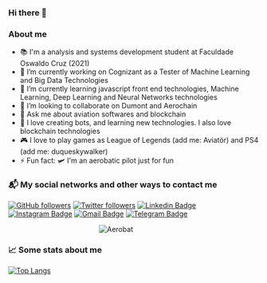 ### Hi there 👋


### About me

- 📚 I'm a analysis and systems development student at Faculdade Oswaldo Cruz (2021)
- 🔭 I’m currently working on Cognizant as a Tester of Machine Learning and Big Data Technologies
- 💚 I’m currently learning javascript front end technologies,  Machine Learning,  Deep Learning and Neural Networks technologies
- 👯 I’m looking to collaborate on Dumont and Aerochain
- 💬 Ask me about aviation softwares and blockchain
- 🤖 I love creating bots, and learning new technologies. I also love blockchain technologies
- 🎮 I love to play games as League of Legends (add me: Aviatör) and PS4 (add me: duqueskywalker)
- ⚡ Fun fact: 🛩️ I'm an aerobatic pilot just for fun


### 📬 My social networks and other ways to contact me
[![GitHub followers](https://img.shields.io/github/followers/duquedotdev.svg?style=social&label=Follow&maxAge=2592000)](https://github.com/duquedotdev?tab=followers)
[![Twitter followers](https://img.shields.io/twitter/follow/duquedotdev.svg?style=social&label=Follow)](https://twitter.com/duquedotdev)
[![Linkedin Badge](https://img.shields.io/badge/-LinkedIn-blue?style=flat-square&logo=Linkedin&logoColor=white&link=https://www.linkedin.com/in/duquedotdev/)](https://www.linkedin.com/in/duquedotdev/)
[![Instagram Badge](https://img.shields.io/badge/-Instagram-C13584?style=flat-square&labelColor=C13584&logo=instagram&logoColor=white&link=https://www.instagram.com/duquedotdev/)](https://www.instagram.com/duquedotdev/)
[![Gmail Badge](https://img.shields.io/badge/-Gmail-c14438?style=flat-square&logo=Gmail&logoColor=white&link=mailto:felipe@duque.dev)](mailto:felipe@duque.dev)
[![Telegram Badge](https://img.shields.io/badge/-Telegram-blue?style=flat-quare&logo=Telegram&logoColor=white&link=https://telegram.org/)](https://t.me/duquedotdev)

&emsp;&emsp;&emsp;&emsp;&emsp;&emsp;&emsp;&emsp;&emsp;&emsp;&emsp;&emsp;&emsp;![Aerobat](https://media.giphy.com/media/TcDab1G3qOhW0/giphy.gif)

### 📈 Some stats about me

[![Top Langs](https://github-readme-stats.vercel.app/api/top-langs/?username=duquedotdev&layout=compact&theme=tokyonight&count_private=true)](https://github.com/anuraghazra/github-readme-stats)


